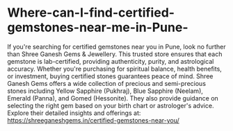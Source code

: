 # Where-can-I-find-certified-gemstones-near-me-in-Pune-

If you're searching for certified gemstones near you in Pune, look no further than Shree Ganesh Gems & Jewellery. This trusted store ensures that each gemstone is lab-certified, providing authenticity, purity, and astrological accuracy. Whether you're purchasing for spiritual balance, health benefits, or investment, buying certified stones guarantees peace of mind. Shree Ganesh Gems offers a wide collection of precious and semi-precious stones including Yellow Sapphire (Pukhraj), Blue Sapphire (Neelam), Emerald (Panna), and Gomed (Hessonite). They also provide guidance on selecting the right gem based on your birth chart or astrologer's advice. Explore their detailed insights and offerings at:
https://shreeganeshgems.in/certified-gemstones-near-you/
